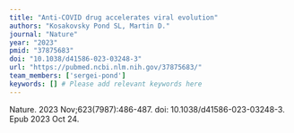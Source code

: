 ```yaml
---
title: "Anti-COVID drug accelerates viral evolution"
authors: "Kosakovsky Pond SL, Martin D."
journal: "Nature"
year: "2023"
pmid: "37875683"
doi: "10.1038/d41586-023-03248-3"
url: "https://pubmed.ncbi.nlm.nih.gov/37875683/"
team_members: ['sergei-pond']
keywords: [] # Please add relevant keywords here
---
```

Nature. 2023 Nov;623(7987):486-487. doi: 10.1038/d41586-023-03248-3. Epub 2023 Oct 24.
